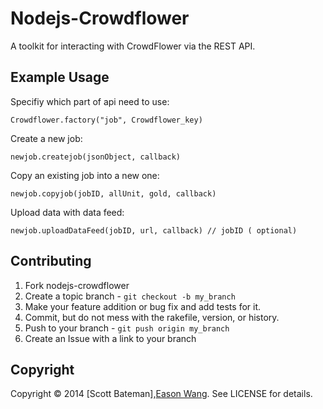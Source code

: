 Nodejs-Crowdflower
=========
A toolkit for interacting with CrowdFlower via the REST API.

Example Usage
-------------

Specifiy which part of api need to use:
	
	Crowdflower.factory("job", Crowdflower_key)
	
Create a new job:

	newjob.createjob(jsonObject, callback)

Copy an existing job into a new one:
	
	newjob.copyjob(jobID, allUnit, gold, callback)
	
Upload data with data feed:

	newjob.uploadDataFeed(jobID, url, callback) // jobID ( optional)



Contributing
------------

1. Fork nodejs-crowdflower
2. Create a topic branch - `git checkout -b my_branch`
3. Make your feature addition or bug fix and add tests for it.
4. Commit, but do not mess with the rakefile, version, or history.
5. Push to your branch - `git push origin my_branch`
6. Create an Issue with a link to your branch

Copyright
---------

Copyright &copy; 2014 [Scott Bateman],[Eason Wang](http://github.com/EasonWang90). See LICENSE for details.
